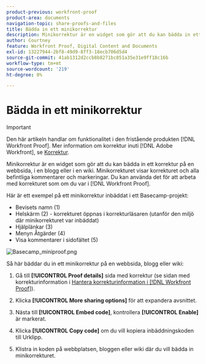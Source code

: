 ```yaml
---
product-previous: workfront-proof
product-area: documents
navigation-topic: share-proofs-and-files
title: Bädda in ett minikorrektur
description: Minikorrektur är en widget som gör att du kan bädda in ett korrektur på en webbsida, i en blogg eller i en wiki. Minikorrekturet visar korrekturet och alla befintliga kommentarer och markeringar. Du kan använda det för att arbeta med korrekturet som om du var i [!DNL Workfront Proof].
author: Courtney
feature: Workfront Proof, Digital Content and Documents
exl-id: 13227944-2bf8-49d9-8ff3-18ecb706d5d4
source-git-commit: 41ab1312d2ccb8b8271bc851a35e31e9ff18c16b
workflow-type: tm+mt
source-wordcount: '219'
ht-degree: 0%

---
```


# Bädda in ett minikorrektur

>[!IMPORTANT]
>
>Den här artikeln handlar om funktionalitet i den fristående produkten [!DNL Workfront Proof]. Mer information om korrektur inuti [!DNL Adobe Workfront], se [Korrektur](../../../review-and-approve-work/proofing/proofing.md).

Minikorrektur är en widget som gör att du kan bädda in ett korrektur på en webbsida, i en blogg eller i en wiki. Minikorrekturet visar korrekturet och alla befintliga kommentarer och markeringar. Du kan använda det för att arbeta med korrekturet som om du var i [!DNL Workfront Proof].

Här är ett exempel på ett minikorrektur inbäddat i ett Basecamp-projekt:

* Bevisets namn (1)
* Helskärm (2) - korrekturet öppnas i korrekturläsaren (utanför den miljö där minikorrekturet var inbäddat)
* Hjälplänkar (3)
* Menyn Åtgärder (4)
* Visa kommentarer i sidofältet (5)

![Basecamp_miniproof.png](assets/basecamp-miniproof-201x250.png)

Så här bäddar du in ett minikorrektur på en webbsida, blogg eller wiki:

1. Gå till **[!UICONTROL Proof details]** sida med korrektur (se sidan med korrekturinformation i [Hantera korrekturinformation i [!DNL Workfront Proof]](../../../workfront-proof/wp-work-proofsfiles/manage-your-work/manage-proof-details.md)).

1. Klicka **[!UICONTROL More sharing options]** för att expandera avsnittet.
1. Nästa till **[!UICONTROL Embed code]**, kontrollera **[!UICONTROL Enable]** är markerat.

1. Klicka **[!UICONTROL Copy code]** om du vill kopiera inbäddningskoden till Urklipp.
1. Klistra in koden på webbplatsen, bloggen eller wiki där du vill bädda in minikorrekturet.
